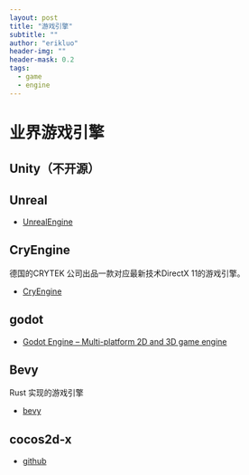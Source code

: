 ```yaml
---
layout: post
title: "游戏引擎"
subtitle: ""
author: "erikluo"
header-img: ""
header-mask: 0.2
tags:
  - game
  - engine
---
```


# 业界游戏引擎

## Unity（不开源）

## Unreal
- [UnrealEngine](https://github.com/EpicGames/UnrealEngine)

## CryEngine

德国的CRYTEK 公司出品一款对应最新技术DirectX 11的游戏引擎。

- [CryEngine](https://github.com/vxiaozhi/CryEngine)

## godot

- [Godot Engine – Multi-platform 2D and 3D game engine](https://github.com/godotengine/godot)

## Bevy

Rust 实现的游戏引擎

- [bevy](https://github.com/bevyengine/bevy)

## cocos2d-x

- [github](https://github.com/cocos2d/cocos2d-x)

